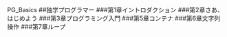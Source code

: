 PG_Basics
##独学プログラマー
###第1章イントロダクション
###第2章さあ、はじめよう
###第3章プログラミング入門
###第5章コンテナ
###第6章文字列操作
###第7章ループ

